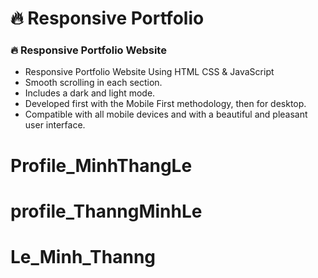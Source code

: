 # 🔥 Responsive Portfolio 

### 🔥 Responsive Portfolio Website

- Responsive Portfolio Website Using HTML CSS & JavaScript
- Smooth scrolling in each section.
- Includes a dark and light mode.
- Developed first with the Mobile First methodology, then for desktop.
- Compatible with all mobile devices and with a beautiful and pleasant user interface.

# Profile_MinhThangLe
# profile_ThanngMinhLe
# Le_Minh_Thanng
